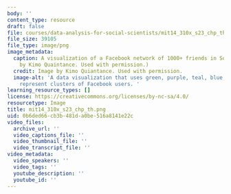 ```yaml
---
body: ''
content_type: resource
draft: false
file: courses/data-analysis-for-social-scientists/mit14_310x_s23_chp_th.png
file_size: 39105
file_type: image/png
image_metadata:
  caption: A visualization of a Facebook network of 1000+ friends in Somalia. (Image
    by Kimo Quaintance. Used with permission.)
  credit: Image by Kimo Quiantance. Used with permission.
  image-alt: 'A data visualization that uses green, purple, teal, blue, and pink to
    represent clusters of Facebook users. '
learning_resource_types: []
license: https://creativecommons.org/licenses/by-nc-sa/4.0/
resourcetype: Image
title: mit14_310x_s23_chp_th.png
uid: 0b6ded66-cb3b-481d-a0be-516a8141e22c
video_files:
  archive_url: ''
  video_captions_file: ''
  video_thumbnail_file: ''
  video_transcript_file: ''
video_metadata:
  video_speakers: ''
  video_tags: ''
  youtube_description: ''
  youtube_id: ''
---
```

